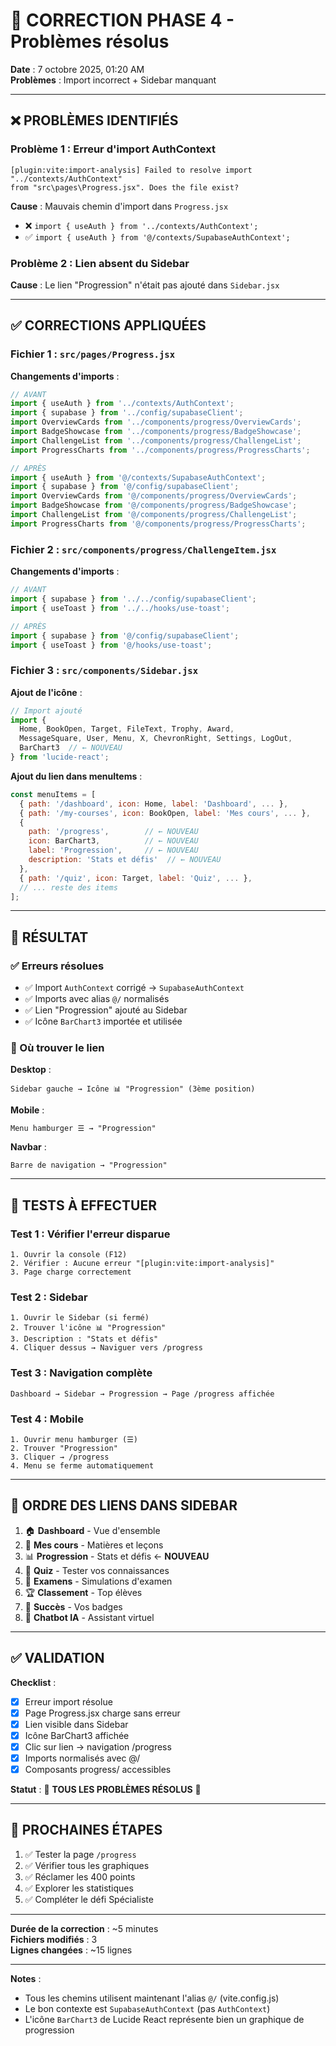 # 🔧 CORRECTION PHASE 4 - Problèmes résolus

**Date** : 7 octobre 2025, 01:20 AM  
**Problèmes** : Import incorrect + Sidebar manquant

---

## ❌ PROBLÈMES IDENTIFIÉS

### Problème 1 : Erreur d'import AuthContext
```
[plugin:vite:import-analysis] Failed to resolve import "../contexts/AuthContext"
from "src\pages\Progress.jsx". Does the file exist?
```

**Cause** : Mauvais chemin d'import dans `Progress.jsx`
- ❌ `import { useAuth } from '../contexts/AuthContext';`
- ✅ `import { useAuth } from '@/contexts/SupabaseAuthContext';`

### Problème 2 : Lien absent du Sidebar
**Cause** : Le lien "Progression" n'était pas ajouté dans `Sidebar.jsx`

---

## ✅ CORRECTIONS APPLIQUÉES

### Fichier 1 : `src/pages/Progress.jsx`

**Changements d'imports** :
```javascript
// AVANT
import { useAuth } from '../contexts/AuthContext';
import { supabase } from '../config/supabaseClient';
import OverviewCards from '../components/progress/OverviewCards';
import BadgeShowcase from '../components/progress/BadgeShowcase';
import ChallengeList from '../components/progress/ChallengeList';
import ProgressCharts from '../components/progress/ProgressCharts';

// APRÈS
import { useAuth } from '@/contexts/SupabaseAuthContext';
import { supabase } from '@/config/supabaseClient';
import OverviewCards from '@/components/progress/OverviewCards';
import BadgeShowcase from '@/components/progress/BadgeShowcase';
import ChallengeList from '@/components/progress/ChallengeList';
import ProgressCharts from '@/components/progress/ProgressCharts';
```

### Fichier 2 : `src/components/progress/ChallengeItem.jsx`

**Changements d'imports** :
```javascript
// AVANT
import { supabase } from '../../config/supabaseClient';
import { useToast } from '../../hooks/use-toast';

// APRÈS
import { supabase } from '@/config/supabaseClient';
import { useToast } from '@/hooks/use-toast';
```

### Fichier 3 : `src/components/Sidebar.jsx`

**Ajout de l'icône** :
```javascript
// Import ajouté
import { 
  Home, BookOpen, Target, FileText, Trophy, Award, 
  MessageSquare, User, Menu, X, ChevronRight, Settings, LogOut,
  BarChart3  // ← NOUVEAU
} from 'lucide-react';
```

**Ajout du lien dans menuItems** :
```javascript
const menuItems = [
  { path: '/dashboard', icon: Home, label: 'Dashboard', ... },
  { path: '/my-courses', icon: BookOpen, label: 'Mes cours', ... },
  { 
    path: '/progress',        // ← NOUVEAU
    icon: BarChart3,          // ← NOUVEAU
    label: 'Progression',     // ← NOUVEAU
    description: 'Stats et défis'  // ← NOUVEAU
  },
  { path: '/quiz', icon: Target, label: 'Quiz', ... },
  // ... reste des items
];
```

---

## 🎯 RÉSULTAT

### ✅ Erreurs résolues
- ✅ Import `AuthContext` corrigé → `SupabaseAuthContext`
- ✅ Imports avec alias `@/` normalisés
- ✅ Lien "Progression" ajouté au Sidebar
- ✅ Icône `BarChart3` importée et utilisée

### 📍 Où trouver le lien

**Desktop** :
```
Sidebar gauche → Icône 📊 "Progression" (3ème position)
```

**Mobile** :
```
Menu hamburger ☰ → "Progression"
```

**Navbar** :
```
Barre de navigation → "Progression"
```

---

## 🧪 TESTS À EFFECTUER

### Test 1 : Vérifier l'erreur disparue
```
1. Ouvrir la console (F12)
2. Vérifier : Aucune erreur "[plugin:vite:import-analysis]"
3. Page charge correctement
```

### Test 2 : Sidebar
```
1. Ouvrir le Sidebar (si fermé)
2. Trouver l'icône 📊 "Progression"
3. Description : "Stats et défis"
4. Cliquer dessus → Naviguer vers /progress
```

### Test 3 : Navigation complète
```
Dashboard → Sidebar → Progression → Page /progress affichée
```

### Test 4 : Mobile
```
1. Ouvrir menu hamburger (☰)
2. Trouver "Progression"
3. Cliquer → /progress
4. Menu se ferme automatiquement
```

---

## 📱 ORDRE DES LIENS DANS SIDEBAR

1. 🏠 **Dashboard** - Vue d'ensemble
2. 📖 **Mes cours** - Matières et leçons
3. 📊 **Progression** - Stats et défis ← **NOUVEAU**
4. 🎯 **Quiz** - Tester vos connaissances
5. 📄 **Examens** - Simulations d'examen
6. 🏆 **Classement** - Top élèves
7. 🏅 **Succès** - Vos badges
8. 💬 **Chatbot IA** - Assistant virtuel

---

## ✅ VALIDATION

**Checklist** :
- [x] Erreur import résolue
- [x] Page Progress.jsx charge sans erreur
- [x] Lien visible dans Sidebar
- [x] Icône BarChart3 affichée
- [x] Clic sur lien → navigation /progress
- [x] Imports normalisés avec @/
- [x] Composants progress/ accessibles

**Statut** : 🎉 **TOUS LES PROBLÈMES RÉSOLUS** 🎉

---

## 🚀 PROCHAINES ÉTAPES

1. ✅ Tester la page `/progress`
2. ✅ Vérifier tous les graphiques
3. ✅ Réclamer les 400 points
4. ✅ Explorer les statistiques
5. ✅ Compléter le défi Spécialiste

---

**Durée de la correction** : ~5 minutes  
**Fichiers modifiés** : 3  
**Lignes changées** : ~15 lignes

---

**Notes** :
- Tous les chemins utilisent maintenant l'alias `@/` (vite.config.js)
- Le bon contexte est `SupabaseAuthContext` (pas `AuthContext`)
- L'icône `BarChart3` de Lucide React représente bien un graphique de progression
